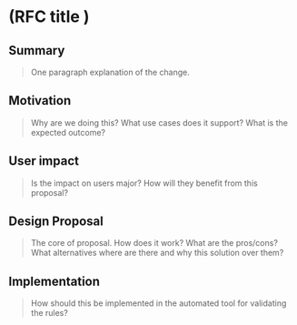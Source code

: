 # (RFC title )

## Summary

> One paragraph explanation of the change.

## Motivation

> Why are we doing this? What use cases does it support? What is the expected
outcome?

## User impact

> Is the impact on users major? How will they benefit from this proposal?

## Design Proposal

> The core of proposal. How does it work? What are the pros/cons? What alternatives
> where are there and why this solution over them?


## Implementation

> How should this be implemented in the automated tool for validating the rules?